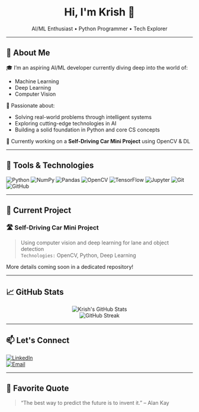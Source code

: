 <h1 align="center">Hi, I'm Krish 👋</h1>

<p align="center">
  AI/ML Enthusiast • Python Programmer • Tech Explorer
</p>

---

## 🚀 About Me

🎓 I’m an aspiring AI/ML developer currently diving deep into the world of:
- Machine Learning
- Deep Learning
- Computer Vision

🧠 Passionate about:
- Solving real-world problems through intelligent systems
- Exploring cutting-edge technologies in AI
- Building a solid foundation in Python and core CS concepts

🚗 Currently working on a **Self-Driving Car Mini Project** using OpenCV & DL  

---

## 🧰 Tools & Technologies

![Python](https://img.shields.io/badge/-Python-3776AB?style=flat&logo=python&logoColor=white)
![NumPy](https://img.shields.io/badge/-NumPy-013243?style=flat&logo=numpy)
![Pandas](https://img.shields.io/badge/-Pandas-150458?style=flat&logo=pandas)
![OpenCV](https://img.shields.io/badge/-OpenCV-27338e?style=flat&logo=opencv)
![TensorFlow](https://img.shields.io/badge/-TensorFlow-FF6F00?style=flat&logo=tensorflow&logoColor=white)
![Jupyter](https://img.shields.io/badge/-Jupyter-F37626?style=flat&logo=jupyter&logoColor=white)
![Git](https://img.shields.io/badge/-Git-F05032?style=flat&logo=git&logoColor=white)
![GitHub](https://img.shields.io/badge/-GitHub-181717?style=flat&logo=github&logoColor=white)

---

## 🔭 Current Project

### 🛣️ **Self-Driving Car Mini Project**
> Using computer vision and deep learning for lane and object detection  
`Technologies:` OpenCV, Python, Deep Learning

More details coming soon in a dedicated repository!

---

## 📈 GitHub Stats

<p align="center">
  <img src="https://github-readme-stats.vercel.app/api?username=krishpansara&show_icons=true&theme=tokyonight" alt="Krish's GitHub Stats" />
  <br />
  <img src="https://streak-stats.demolab.com/?user=krishpansara&theme=tokyonight" alt="GitHub Streak" />

</p>

---



## 📫 Let's Connect

[![LinkedIn](https://img.shields.io/badge/-LinkedIn-blue?style=flat&logo=linkedin)](www.linkedin.com/in/krishpansara)  
[![Email](https://img.shields.io/badge/-Email-c14438?style=flat&logo=Gmail&logoColor=white)](mailto:krishpanasara9265@gmail.com)

---

## 💬 Favorite Quote

> “The best way to predict the future is to invent it.” – Alan Kay
